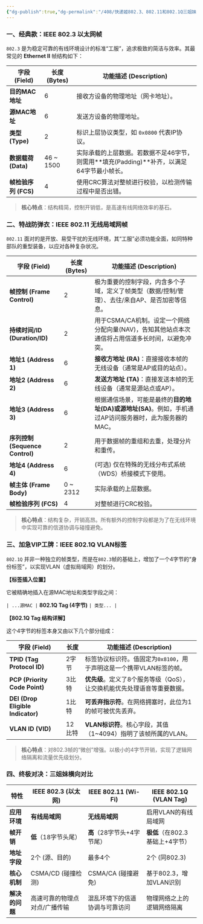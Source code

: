 ```yaml
---
{"dg-publish":true,"dg-permalink":"/408/快递姬802.3、802.11和802.1Q三姐妹的underwear到底有啥不一样？🤔","permalink":"/408/快递姬802.3、802.11和802.1Q三姐妹的underwear到底有啥不一样？🤔/","dgShowBacklinks":true,"dgShowLocalGraph":true,"dgShowInlineTitle":true}
---
```


### 一、经典款：IEEE 802.3 以太网帧

`802.3` 是为稳定可靠的有线环境设计的标准“工服”，追求极致的简洁与效率。其最常见的 **Ethernet II** 帧结构如下：

|字段 (Field)|长度 (Bytes)|功能描述 (Description)|
|---|---|---|
|**目的MAC地址**|6|接收方设备的物理地址（网卡地址）。|
|**源MAC地址**|6|发送方设备的物理地址。|
|**类型 (Type)**|2|标识上层协议类型，如 `0x0800` 代表IP协议。|
|**数据载荷 (Data)**|46 ~ 1500|实际承载的上层数据。若数据不足46字节，则需用**填充(Padding)**补齐，以满足64字节最小帧长。|
|**帧检验序列 (FCS)**|4|使用CRC算法对整帧进行校验，以检测传输过程中是否出错。|

> **核心特点**：结构精简，控制开销低，是高速有线网络效率的基石。

### 二、特战防弹衣：IEEE 802.11 无线局域网帧

`802.11` 面对的是开放、易受干扰的无线环境，其“工服”必须功能全面，如同特种部队的重型装备，以应对各种复杂状况。

|字段 (Field)|长度 (Bytes)|功能描述 (Description)|
|---|---|---|
|**帧控制 (Frame Control)**|2|极为重要的控制字段，内含多个子域，定义了帧类型（数据/控制/管理）、去往/来自AP、是否加密等信息。|
|**持续时间/ID (Duration/ID)**|2|用于CSMA/CA机制。设定一个网络分配向量(NAV)，告知其他站点本次通信将占用信道多长时间，以避免冲突。|
|**地址1 (Address 1)**|6|**接收方地址 (RA)**：直接接收本帧的无线设备（通常是AP或目的站点）。|
|**地址2 (Address 2)**|6|**发送方地址 (TA)**：直接发送本帧的无线设备（通常是源站点或AP）。|
|**地址3 (Address 3)**|6|根据通信场景，可能是最终的**目的地址(DA)**或**源地址(SA)**。例如，手机通过AP访问服务器时，此为服务器的MAC。|
|**序列控制 (Sequence Control)**|2|用于数据帧的重组和去重，处理分片和重传。|
|**地址4 (Address 4)**|6|(可选) 仅在特殊的无线分布式系统（WDS）桥接模式下使用。|
|**帧主体 (Frame Body)**|0 ~ 2312|实际承载的上层数据。|
|**帧检验序列 (FCS)**|4|对整帧进行CRC校验。|

> **核心特点**：结构复杂，开销高昂。所有额外的控制字段都是为了在无线环境中实现可靠的信道协调与碰撞避免。

### 三、加急VIP工牌：IEEE 802.1Q VLAN标签

`802.1Q` 并非一种独立的帧类型，而是在`802.3`帧的基础上，增加了一个4字节的“身份标签”，以实现VLAN（虚拟局域网）的划分。

**【标签插入位置】**
	
它被精确地插入在源MAC地址和类型字段之间：

`| ...源MAC |` **802.1Q Tag (4字节)** `| 类型... |`

**【802.1Q Tag 结构详解】**

这个4字节的标签本身又由以下几个部分组成：

|字段 (Field)|长度|功能描述 (Description)|
|---|---|---|
|**TPID (Tag Protocol ID)**|2字节|标签协议标识符。值固定为`0x8100`，用于声明这是一个携带VLAN标签的帧。|
|**PCP (Priority Code Point)**|3比特|**优先级**。定义了8个服务等级（QoS），让交换机能优先处理语音等重要数据。|
|**DEI (Drop Eligible Indicator)**|1比特|**可丢弃指示符**。在网络拥塞时，此位为1的帧可被优先丢弃。|
|**VLAN ID (VID)**|12比特|**VLAN标识符**。核心字段，其值（1~4094）指明了该帧所属的VLAN。|

> **核心特点**：对802.3帧的“微创”增强。以极小的4字节开销，实现了逻辑网络隔离和流量优先级划分。

### 四、终极对决：三姐妹横向对比

|特性|IEEE 802.3 (以太网)|IEEE 802.11 (Wi-Fi)|IEEE 802.1Q (VLAN Tag)|
|---|---|---|---|
|**应用环境**|**有线局域网**|**无线局域网**|启用VLAN的有线局域网|
|**帧开销**|**低**（18字节头尾）|**高**（28字节头+4字节尾）|**极低**（在802.3基础上+4字节）|
|**地址字段**|2个 (源、目的)|最多4个|2个 (同802.3)|
|**核心机制**|CSMA/CD (碰撞检测)|CSMA/CA (碰撞避免)|基于802.3，增加VLAN识别|
|**解决的问题**|高速可靠的物理点对点/广播传输|混乱环境下的信道协调与可靠访问|物理网络之上的逻辑网络隔离|
